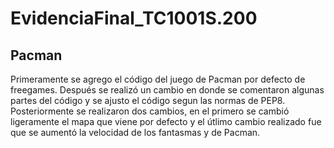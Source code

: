 # EvidenciaFinal_TC1001S.200


## Pacman

Primeramente se agrego el código del juego de Pacman por defecto de freegames. Después se realizó un cambio en donde se comentaron algunas partes del código y se ajusto el código segun las normas de PEP8. Posteriormente se realizaron dos cambios, en el primero se cambió ligeramente el mapa que viene por defecto y el útlimo cambio realizado fue que se aumentó la velocidad de los fantasmas y de Pacman.
